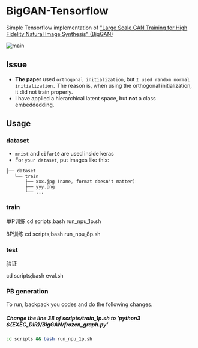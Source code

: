 # BigGAN-Tensorflow
Simple Tensorflow implementation of ["Large Scale GAN Training for High Fidelity Natural Image Synthesis" (BigGAN)](https://arxiv.org/abs/1809.11096)

![main](./assets/main.png)

## Issue
* **The paper** used `orthogonal initialization`, but `I used random normal initialization.` The reason is, when using the orthogonal initialization, it did not train properly.
* I have applied a hierarchical latent space, but **not** a class embeddedding.

## Usage
### dataset
* `mnist` and `cifar10` are used inside keras
* For `your dataset`, put images like this:

```
├── dataset
   └── train
       ├── xxx.jpg (name, format doesn't matter)
       ├── yyy.png
       └── ...
```
### train
单P训练
cd scripts;bash run_npu_1p.sh

8P训练
cd scripts;bash run_npu_8p.sh

### test

验证


cd scripts;bash eval.sh 


### PB generation
To run, backpack you codes and do the following changes.
##### Change the line 38 of scripts/train_1p.sh to 'python3 ${EXEC_DIR}/BigGAN/frozen_graph.py'

```bash
cd scripts && bash run_npu_1p.sh
```

